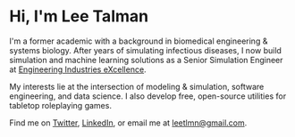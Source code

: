 # Hi, I'm Lee Talman
I'm a former academic with a background in biomedical engineering & systems biology. After years of simulating infectious diseases, I now build simulation and machine learning solutions as a Senior Simulation Engineer at [Engineering Industries eXcellence](https://www.indx.com/).

My interests lie at the intersection of modeling & simulation, software engineering, and data science. I also develop free, open-source utilities for tabletop roleplaying games.

Find me on [Twitter](https://twitter.com/LeeTalman), [LinkedIn](https://www.linkedin.com/in/lee-talman/), or email me at leetlmn@gmail.com.
